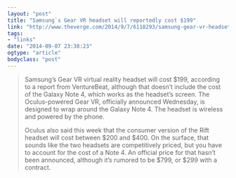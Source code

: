 ```yaml
---
layout: "post"
title: "Samsung`s Gear VR headset will reportedly cost $199"
link: "http://www.theverge.com/2014/9/7/6118293/samsung-gear-vr-headset-price"
tags: 
- "links"
date: "2014-09-07 23:38:23"
ogtype: "article"
bodyclass: "post"
---
```


> Samsung’s Gear VR virtual reality headset will cost $199, according to a report from VentureBeat, although that doesn’t include the cost of the Galaxy Note 4, which works as the headset’s screen. The Oculus-powered Gear VR, officially announced Wednesday, is designed to wrap around the Galaxy Note 4. The headset is wireless and powered by the phone.
> 
>  Oculus also said this week that the consumer version of the Rift headset will cost between $200 and $400. On the surface, that sounds like the two headsets are competitively priced, but you have to account for the cost of a Note 4. An official price for that hasn’t been announced, although it’s rumored to be $799, or $299 with a contract.
